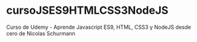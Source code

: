 # cursoJSES9HTMLCSS3NodeJS
Curso de Udemy - Aprende Javascript ES9, HTML, CSS3 y NodeJS desde cero de Nicolas Schurmann
